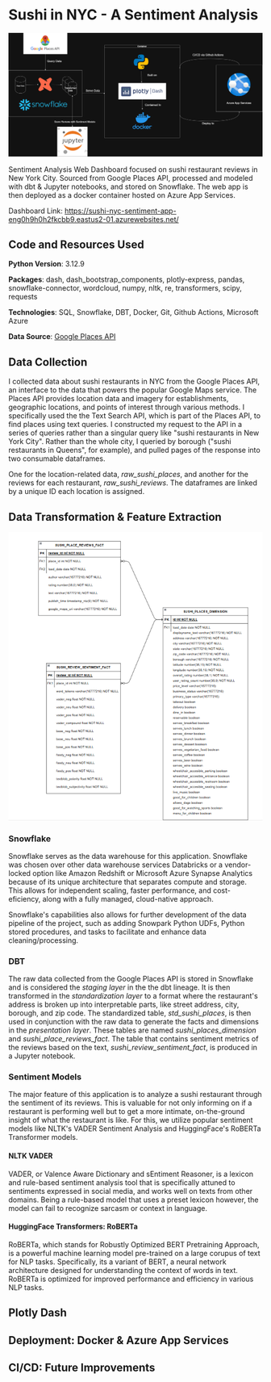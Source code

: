 # Sushi in NYC - A Sentiment Analysis

![alt_text](./readme_images/sushi_sentiment_pipeline.drawio.png "Project Pipeline")

Sentiment Analysis Web Dashboard focused on sushi restaurant reviews in New York City. Sourced from Google Places API, processed and modeled with dbt & Jupyter notebooks, and stored on Snowflake. The web app is then deployed as a docker container hosted on Azure App Services. 

Dashboard Link: https://sushi-nyc-sentiment-app-eng0h9h0h2fkcbb9.eastus2-01.azurewebsites.net/

## Code and Resources Used

**Python Version**: 3.12.9

**Packages**: dash, dash_bootstrap_components, plotly-express, pandas, snowflake-connector, wordcloud, numpy, nltk, re, transformers, scipy, requests

**Technologies**: SQL, Snowflake, DBT, Docker, Git, Github Actions, Microsoft Azure

**Data Source**: [Google Places API](https://developers.google.com/maps/documentation/places/web-service/text-search)

## Data Collection

I collected data about sushi restaurants in NYC from the Google Places API, an interface to the data that powers the popular Google Maps service. The Places API provides location data and imagery for establishments, geographic locations, and points of interest through various methods. I specifically used the the Text Search API, which is part of the Places API, to find places using text queries. I constructed my request to the API in a series of queries rather than a singular query like "sushi restaurants in New York City". Rather than the whole city, I queried by borough ("sushi restaurants in Queens", for example), and pulled pages of the response into two consumable dataframes. 

One for the location-related data, *raw_sushi_places*, and another for the reviews for each restaurant, *raw_sushi_reviews*. The dataframes are linked by a unique ID each location is assigned.

## Data Transformation & Feature Extraction

![alt_text](./readme_images/sushi_data_model.png "Project Data Model")

### Snowflake

Snowflake serves as the data warehouse for this application. Snowflake was chosen over other data warehouse services Databricks or a vendor-locked option like Amazon Redshift or Microsoft Azure Synapse Analytics because of its unique architecture that separates compute and storage. This allows for independent scaling, faster performance, and cost-eficiency, along with a fully managed, cloud-native approach.

Snowflake's capabilities also allows for further development of the data pipeline of the project, such as adding Snowpark Python UDFs, Python stored procedures, and tasks to facilitate and enhance data cleaning/processing.

### DBT

The raw data collected from the Google Places API is stored in Snowflake and is considered the *staging layer* in the the dbt lineage. It is then transformed in the *standardization layer* to a format where the restaurant's address is broken up into interpretable parts, like street address, city, borough, and zip code. The standardized table, *std_sushi_places*, is then used in conjunction with the raw data to generate the facts and dimensions in the *presentation layer*. These tables are named *sushi_places_dimension* and *sushi_place_reviews_fact*. The table that contains sentiment metrics of the reviews based on the text, *sushi_review_sentiment_fact*, is produced in a Jupyter notebook.

### Sentiment Models

The major feature of this application is to analyze a sushi restaurant through the sentiment of its reviews. This is valuable for not only informing on if a restaurant is performing well but to get a more intimate, on-the-ground insight of what the restaurant is like. For this, we utilize popular sentiment models like NLTK's VADER Sentiment Analysis and HuggingFace's RoBERTa Transformer models.

#### NLTK VADER

VADER, or Valence Aware Dictionary and sEntiment Reasoner, is a lexicon and rule-based sentiment analysis tool that is specifically attuned to sentiments expressed in social media, and works well on texts from other domains. Being a rule-based model that uses a preset lexicon however, the model can fail to recognize sarcasm or context in language.

#### HuggingFace Transformers: RoBERTa

RoBERTa, which stands for Robustly Optimized BERT Pretraining Approach, is a powerful machine learning model pre-trained on a large corupus of text for NLP tasks. Specifically, its a variant of BERT, a neural network architecture designed for understanding the context of words in text. RoBERTa is optimized for improved performance and efficiency in various NLP tasks.

## Plotly Dash

## Deployment: Docker & Azure App Services

## CI/CD: Future Improvements

